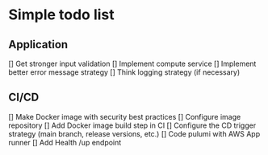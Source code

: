 # Simple todo list

## Application

[] Get stronger input validation
[] Implement compute service
[] Implement better error message strategy
[] Think logging strategy (if necessary)

## CI/CD

[] Make Docker image with security best practices
[] Configure image repository
[] Add Docker image build step in CI
[] Configure the CD trigger strategy (main branch, release versions, etc.)
[] Code pulumi with AWS App runner
[] Add Health /up endpoint
